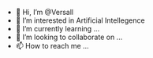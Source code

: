 - 👋 Hi, I’m @Versall
- 👀 I’m interested in Artificial Intellegence
- 🌱 I’m currently learning ...
- 💞️ I’m looking to collaborate on ...
- 📫 How to reach me ...

<!---
Versall/Versall is a ✨ special ✨ repository because its `README.md` (this file) appears on your GitHub profile.
You can click the Preview link to take a look at your changes.
--->
